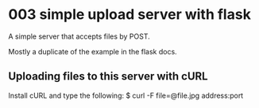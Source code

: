 # 003 simple upload server with flask

A simple server that accepts files by POST.

Mostly a duplicate of the example in the flask docs.

## Uploading files to this server with cURL
Install cURL and type the following:
    $ curl -F file=@file.jpg address:port

